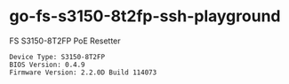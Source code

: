 # go-fs-s3150-8t2fp-ssh-playground

FS S3150-8T2FP PoE Resetter

```
Device Type: S3150-8T2FP
BIOS Version: 0.4.9
Firmware Version: 2.2.0D Build 114073
```
